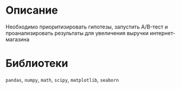 # Описание
Необходимо приоритизировать гипотезы, запустить A/B-тест и проанализировать результаты для увеличения выручки интернет-магазина

# Библиотеки
`pandas`, `numpy`, `math`, `scipy`, `matplotlib`, `seaborn`
